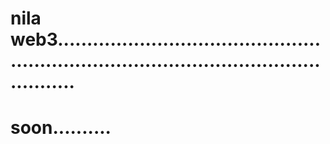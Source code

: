 # nila web3.............................................................................................................
# soon..........
